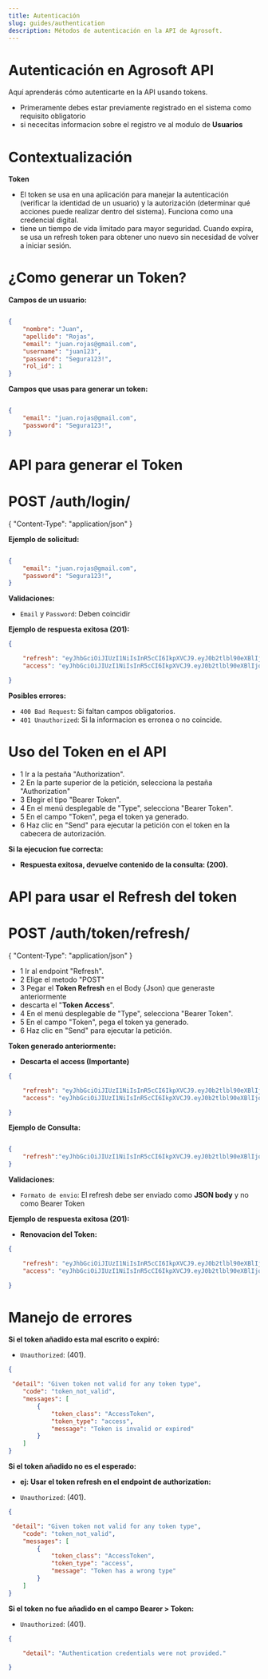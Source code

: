 ```yaml
---
title: Autenticación
slug: guides/authentication
description: Métodos de autenticación en la API de Agrosoft.
---
```


#  Autenticación en Agrosoft API

Aquí aprenderás cómo autenticarte en la API usando tokens.
- Primeramente debes estar previamente registrado en el sistema como requisito obligatorio
- si nececitas informacion sobre el registro ve al modulo de **Usuarios**

# Contextualización
**Token**
- El token se usa en una aplicación para manejar la autenticación (verificar la identidad de un usuario) y la autorización (determinar qué acciones puede realizar dentro del sistema). Funciona como una credencial digital.
- tiene un tiempo de vida limitado para mayor seguridad. Cuando expira, se usa un refresh token para obtener uno nuevo sin necesidad de volver a iniciar sesión.

# ¿Como generar un Token?

**Campos de un usuario:**

```json

{
    "nombre": "Juan",
    "apellido": "Rojas",
    "email": "juan.rojas@gmail.com",
    "username": "juan123",
    "password": "Segura123!",
    "rol_id": 1
}
```
**Campos que usas para generar un token:**

```json

{
    "email": "juan.rojas@gmail.com",
    "password": "Segura123!",
}
```
# API para generar el Token
# POST /auth/login/
{ "Content-Type": "application/json" }

**Ejemplo de solicitud:**

```json

{
    "email": "juan.rojas@gmail.com",
    "password": "Segura123!",
}
```
**Validaciones:**
- `Email` y `Password`: Deben coincidir

**Ejemplo de respuesta exitosa (201):**
```json
{

    "refresh": "eyJhbGciOiJIUzI1NiIsInR5cCI6IkpXVCJ9.eyJ0b2tlbl90eXBlIjoicmVmcmVzaCIsImV4cCI6MTc0MzczNzI5MywiaWF0IjoxNzQzMTMyNDkzLCJqdGkiOiIwYTRhZjYzMTgyNGQ0MjdhYjZlZDU1OTI3ZTFiZWFhMyIsInVzZXJfaWQiOjF9.ag2GOVAnfXSv8SQWLDKsxF3gXsLhxqMggfWidsZRlwQ",
    "access": "eyJhbGciOiJIUzI1NiIsInR5cCI6IkpXVCJ9.eyJ0b2tlbl90eXBlIjoiYWNjZXNzIiwiZXhwIjoxNzQzMTM2MDkzLCJpYXQiOjE3NDMxMzI0OTMsImp0aSI6IjA1ZTc0MGI3NTg5ZTRkODM4YTZlZDk3YzMwM2YwOTU0IiwidXNlcl9pZCI6MX0.R_bAWDkPT5J61XD6y6SK9xW9KJPt0R9cpW7bvAnouzY"

}
```
**Posibles errores:**
- `400 Bad Request`: Si faltan campos obligatorios.
- `401 Unauthorized`: Si la informacion es erronea o no coincide.

# Uso del Token en el API
- 1 Ir a la pestaña "Authorization".
- 2 En la parte superior de la petición, selecciona la pestaña "Authorization"
- 3 Elegir el tipo "Bearer Token".
- 4 En el menú desplegable de "Type", selecciona "Bearer Token".
- 5 En el campo "Token", pega el token ya generado.
- 6 Haz clic en "Send" para ejecutar la petición con el token en la cabecera de autorización.

**Si la ejecucion fue correcta:**
- **Respuesta exitosa, devuelve contenido de la consulta: (200).**

# API para usar el Refresh del token
# POST /auth/token/refresh/
{ "Content-Type": "application/json" }

- 1 Ir al endpoint "Refresh".
- 2 Elige el metodo "POST"
- 3 Pegar el **Token Refresh** en el Body {Json} que generaste anteriormente 
- descarta el "**Token Access**".
- 4 En el menú desplegable de "Type", selecciona "Bearer Token".
- 5 En el campo "Token", pega el token ya generado.
- 6 Haz clic en "Send" para ejecutar la petición.

**Token generado anteriormente:**
- **Descarta el access (Importante)**

```json
{

    "refresh": "eyJhbGciOiJIUzI1NiIsInR5cCI6IkpXVCJ9.eyJ0b2tlbl90eXBlIjoicmVmcmVzaCIsImV4cCI6MTc0MzczNzI5MywiaWF0IjoxNzQzMTMyNDkzLCJqdGkiOiIwYTRhZjYzMTgyNGQ0MjdhYjZlZDU1OTI3ZTFiZWFhMyIsInVzZXJfaWQiOjF9.ag2GOVAnfXSv8SQWLDKsxF3gXsLhxqMggfWidsZRlwQ",
    "access": "eyJhbGciOiJIUzI1NiIsInR5cCI6IkpXVCJ9.eyJ0b2tlbl90eXBlIjoiYWNjZXNzIiwiZXhwIjoxNzQzMTM2MDkzLCJpYXQiOjE3NDMxMzI0OTMsImp0aSI6IjA1ZTc0MGI3NTg5ZTRkODM4YTZlZDk3YzMwM2YwOTU0IiwidXNlcl9pZCI6MX0.R_bAWDkPT5J61XD6y6SK9xW9KJPt0R9cpW7bvAnouzY"

}
```

**Ejemplo de Consulta:**

```json

{
    "refresh":"eyJhbGciOiJIUzI1NiIsInR5cCI6IkpXVCJ9.eyJ0b2tlbl90eXBlIjoicmVmcmVzaCIsImV4cCI6MTc0Mzc0Mjk0MCwiaWF0IjoxNzQzMTM4MTQwLCJqdGkiOiJkMjVjMWRiNjExYzQ0MTdhYTZmMmFjYmUwODFjMmYzZiIsInVzZXJfaWQiOjF9.GvwIlbg5np9RiVPBQpkTwOBnTKH8dgg6QMB8PIw_pz4"
}
```
**Validaciones:**
- `Formato de envio`: El refresh debe ser enviado como **JSON body** y no como Bearer Token 

**Ejemplo de respuesta exitosa (201):**
- **Renovacion del Token:**

```json
{

    "refresh": "eyJhbGciOiJIUzI1NiIsInR5cCI6IkpXVCJ9.eyJ0b2tlbl90eXBlIjoicmVmcmVzaCIsImV4cCI6MTc0MzczNzI5MywiaWF0IjoxNzQzMTMyNDkzLCJqdGkiOiIwYTRhZjYzMTgyNGQ0MjdhYjZlZDU1OTI3ZTFiZWFhMyIsInVzZXJfaWQiOjF9.ag2GOVAnfXSv8SQWLDKsxF3gXsLhxqMggfWidsZRlwQ",
    "access": "eyJhbGciOiJIUzI1NiIsInR5cCI6IkpXVCJ9.eyJ0b2tlbl90eXBlIjoiYWNjZXNzIiwiZXhwIjoxNzQzMTM2MDkzLCJpYXQiOjE3NDMxMzI0OTMsImp0aSI6IjA1ZTc0MGI3NTg5ZTRkODM4YTZlZDk3YzMwM2YwOTU0IiwidXNlcl9pZCI6MX0.R_bAWDkPT5J61XD6y6SK9xW9KJPt0R9cpW7bvAnouzY"

}
```


# Manejo de errores
**Si el token añadido esta mal escrito o expiró:**
- `Unauthorized`: (401).
```json
{

 "detail": "Given token not valid for any token type",
    "code": "token_not_valid",
    "messages": [
        {
            "token_class": "AccessToken",
            "token_type": "access",
            "message": "Token is invalid or expired"
        }
    ]
}
```
**Si el token añadido no es el esperado:**
- **ej:**
**Usar el token refresh en el endpoint de authorization:**

- `Unauthorized`: (401).
```json
{

 "detail": "Given token not valid for any token type",
    "code": "token_not_valid",
    "messages": [
        {
            "token_class": "AccessToken",
            "token_type": "access",
            "message": "Token has a wrong type"
        }
    ]
}
```

**Si el token no fue añadido en el campo Bearer > Token:**
- `Unauthorized`: (401).
```json
{

    "detail": "Authentication credentials were not provided."

}
```




